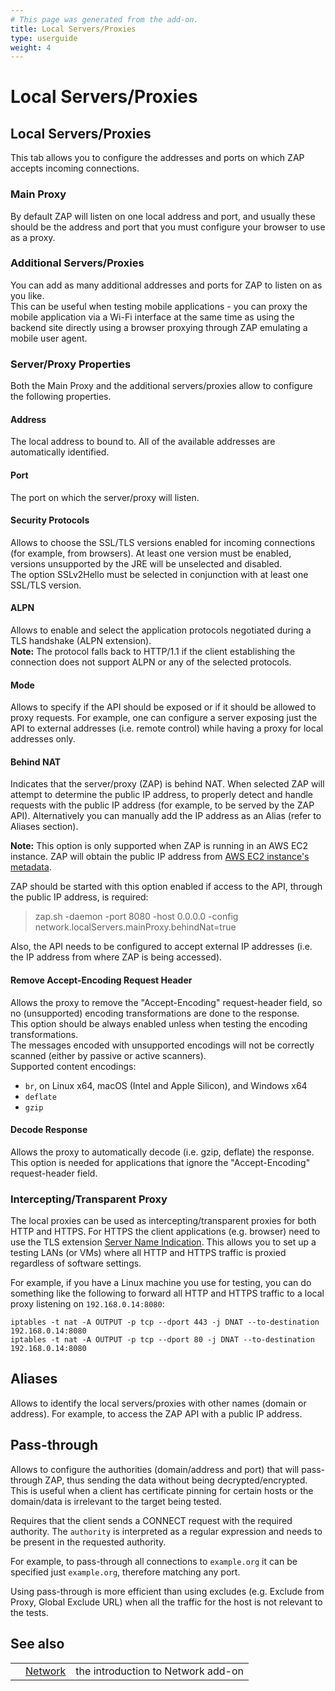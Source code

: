 ```yaml
---
# This page was generated from the add-on.
title: Local Servers/Proxies
type: userguide
weight: 4
---
```


# Local Servers/Proxies

## Local Servers/Proxies

This tab allows you to configure the addresses and ports on which ZAP accepts incoming connections.

### Main Proxy

By default ZAP will listen on one local address and port, and usually these should be the address and port that you must configure your browser to use as a proxy.

### Additional Servers/Proxies

You can add as many additional addresses and ports for ZAP to listen on as you like.  
This can be useful when testing mobile applications - you can proxy the mobile application via a Wi-Fi interface at the same time as using the backend site directly using a browser proxying through ZAP emulating a mobile user agent.

### Server/Proxy Properties

Both the Main Proxy and the additional servers/proxies allow to configure the following properties.

#### Address

The local address to bound to. All of the available addresses are automatically identified.

#### Port

The port on which the server/proxy will listen.

#### Security Protocols

Allows to choose the SSL/TLS versions enabled for incoming connections (for example, from browsers). At least one version must be enabled, versions unsupported by the JRE will be unselected and disabled.   
The option SSLv2Hello must be selected in conjunction with at least one SSL/TLS version.

#### ALPN

Allows to enable and select the application protocols negotiated during a TLS handshake (ALPN extension).   
**Note:** The protocol falls back to HTTP/1.1 if the client establishing the connection does not support ALPN or any of the selected protocols.

#### Mode

Allows to specify if the API should be exposed or if it should be allowed to proxy requests. For example, one can configure a server exposing just the API to external addresses (i.e. remote control) while having a proxy for local addresses only.

#### Behind NAT

Indicates that the server/proxy (ZAP) is behind NAT. When selected ZAP will attempt to determine the public IP address, to properly detect and handle requests with the public IP address (for example, to be served by the ZAP API). Alternatively you can manually add the IP address as an Alias (refer to Aliases section).


**Note:** This option is only supported when ZAP is running in an AWS EC2 instance.
ZAP will obtain the public IP address from
[AWS EC2
instance's metadata](https://docs.aws.amazon.com/AWSEC2/latest/UserGuide/using-instance-addressing.html#working-with-ip-addresses).  

ZAP should be started with this option enabled if access to the API, through the public IP address, is required:
> zap.sh -daemon -port 8080 -host 0.0.0.0 -config network.localServers.mainProxy.behindNat=true

Also, the API needs to be configured to accept external IP addresses (i.e. the IP address from where ZAP is being accessed).

#### Remove Accept-Encoding Request Header

Allows the proxy to remove the "Accept-Encoding" request-header field, so no (unsupported) encoding transformations are done to the response.  
This option should be always enabled unless when testing the encoding transformations.  
The messages encoded with unsupported encodings will not be correctly scanned (either by passive or active scanners).  
Supported content encodings:

* `br`, on Linux x64, macOS (Intel and Apple Silicon), and Windows x64
* `deflate`
* `gzip`

#### Decode Response

Allows the proxy to automatically decode (i.e. gzip, deflate) the response. This option is needed for applications that ignore the "Accept-Encoding" request-header field.

### Intercepting/Transparent Proxy

The local proxies can be used as intercepting/transparent proxies for both HTTP and HTTPS. For HTTPS the client applications (e.g. browser) need to use the TLS extension [Server Name Indication](https://tools.ietf.org/html/rfc6066#section-3). This allows you to set up a testing LANs (or VMs) where all HTTP and HTTPS traffic is proxied regardless of software settings.


For example, if you have a Linux machine you use for testing, you can do something like the following to forward all HTTP and
HTTPS traffic to a local proxy listening on `192.168.0.14:8080`:

    iptables -t nat -A OUTPUT -p tcp --dport 443 -j DNAT --to-destination 192.168.0.14:8080
    iptables -t nat -A OUTPUT -p tcp --dport 80 -j DNAT --to-destination 192.168.0.14:8080
    	
## Aliases

Allows to identify the local servers/proxies with other names (domain or address). For example, to access the ZAP API with a public IP address.

## Pass-through

Allows to configure the authorities (domain/address and port) that will pass-through ZAP, thus sending the data without being decrypted/encrypted. This is useful when a client has certificate pinning for certain hosts or the domain/data is irrelevant to the target being tested.

Requires that the client sends a CONNECT request with the required authority. The `authority` is interpreted as a regular expression and
needs to be present in the requested authority.

For example, to pass-through all connections to `example.org` it can be specified just `example.org`, therefore matching any port.

Using pass-through is more efficient than using excludes (e.g. Exclude from Proxy, Global Exclude URL) when all the traffic for the host is not relevant
to the tests.

## See also

|   |                                          |                                    |
|---|------------------------------------------|------------------------------------|
|   | [Network](/docs/desktop/addons/network/) | the introduction to Network add-on |
